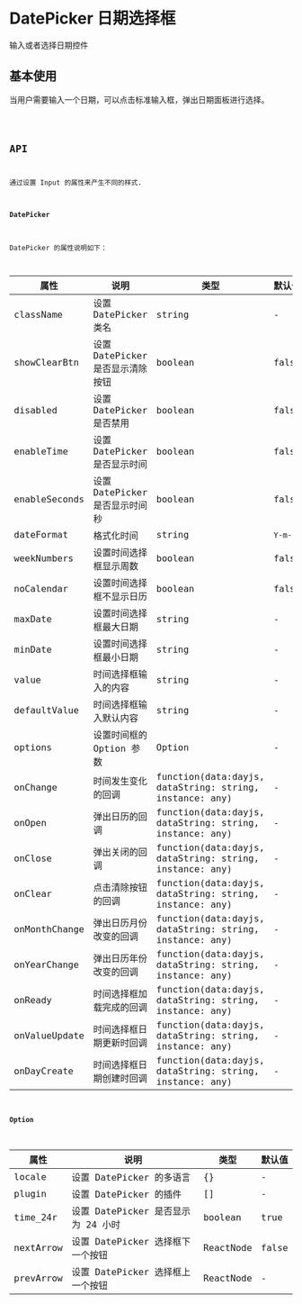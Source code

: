 # DatePicker 日期选择框

输入或者选择日期控件

## 基本使用

当用户需要输入一个日期，可以点击标准输入框，弹出日期面板进行选择。

<code src="./demo/Basic.tsx" >

## API

通过设置 Input 的属性来产生不同的样式.

#### DatePicker

DatePicker 的属性说明如下：

| 属性          | 说明                             | 类型                                                    | 默认值  |
| ------------- | -------------------------------- | ------------------------------------------------------- | ------- |
| className     | 设置 DatePicker 类名             | string                                                  | -       |
| showClearBtn  | 设置 DatePicker 是否显示清除按钮 | boolean                                                 | false   |
| disabled      | 设置 DatePicker 是否禁用         | boolean                                                 | false   |
| enableTime    | 设置 DatePicker 是否显示时间     | boolean                                                 | false   |
| enableSeconds | 设置 DatePicker 是否显示时间秒   | boolean                                                 | false   |
| dateFormat    | 格式化时间                       | string                                                  | `Y-m-d` |
| weekNumbers   | 设置时间选择框显示周数           | boolean                                                 | false   |
| noCalendar    | 设置时间选择框不显示日历         | boolean                                                 | false   |
| maxDate       | 设置时间选择框最大日期           | string                                                  | -       |
| minDate       | 设置时间选择框最小日期           | string                                                  | -       |
| value         | 时间选择框输入的内容             | string                                                  | -       |
| defaultValue  | 时间选择框输入默认内容           | string                                                  | -       |
| options       | 设置时间框的 Option 参数         | Option                                                  | -       |
| onChange      | 时间发生变化的回调               | function(data:dayjs, dataString: string, instance: any) | -       |
| onOpen        | 弹出日历的回调                   | function(data:dayjs, dataString: string, instance: any) | -       |
| onClose       | 弹出关闭的回调                   | function(data:dayjs, dataString: string, instance: any) | -       |
| onClear       | 点击清除按钮的回调               | function(data:dayjs, dataString: string, instance: any) | -       |
| onMonthChange | 弹出日历月份改变的回调           | function(data:dayjs, dataString: string, instance: any) | -       |
| onYearChange  | 弹出日历年份改变的回调           | function(data:dayjs, dataString: string, instance: any) | -       |
| onReady       | 时间选择框加载完成的回调         | function(data:dayjs, dataString: string, instance: any) | -       |
| onValueUpdate | 时间选择框日期更新时回调         | function(data:dayjs, dataString: string, instance: any) | -       |
| onDayCreate   | 时间选择框日期创建时回调         | function(data:dayjs, dataString: string, instance: any) | -       |

#### Option

| 属性      | 说明                               | 类型      | 默认值 |
| --------- | ---------------------------------- | --------- | ------ |
| locale    | 设置 DatePicker 的多语言           | {}        | -      |
| plugin    | 设置 DatePicker 的插件             | []        | -      |
| time_24r  | 设置 DatePicker 是否显示为 24 小时 | boolean   | true   |
| nextArrow | 设置 DatePicker 选择框下一个按钮   | ReactNode | false  |
| prevArrow | 设置 DatePicker 选择框上一个按钮   | ReactNode | -      |
